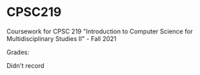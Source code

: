 # CPSC219
Coursework for CPSC 219 "Introduction to Computer Science for Multidisciplinary Studies II" - Fall 2021

Grades:

Didn't record
